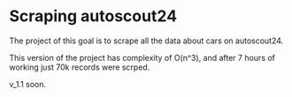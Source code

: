 # Scraping autoscout24

The project of this goal is to scrape all the data about cars on autoscout24. 

This version of the project has complexity of O(n^3), and after 7 hours of working just 70k records were scrped. 

v_1.1 soon.
